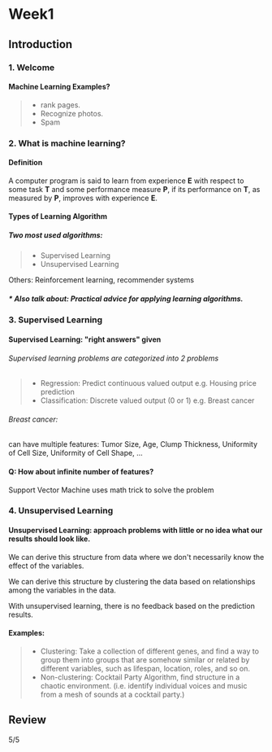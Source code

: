 # Week1

## Introduction

### 1. Welcome

#### Machine Learning Examples?

> - rank pages.
> - Recognize photos.
> - Spam



### 2. What is machine learning?

#### Definition

A computer program is said to learn from experience **E** with respect to some task **T** and some performance measure **P**, if its performance on **T**, as measured by **P**, improves with experience **E**.



#### Types of Learning Algorithm

##### Two most used algorithms:

> - Supervised Learning
> - Unsupervised Learning

 Others: Reinforcement learning, recommender systems

##### * Also talk about: Practical advice for applying learning algorithms.



### 3. Supervised Learning

#### Supervised Learning: "right answers" given

###### Supervised learning problems are categorized into 2 problems

> - Regression: Predict continuous valued output e.g. Housing price prediction
> - Classification: Discrete valued output (0 or 1) e.g. Breast cancer

###### Breast cancer:

can have multiple features: Tumor Size, Age, Clump Thickness, Uniformity of Cell Size, Uniformity of Cell Shape, ...



#### Q: How about infinite number of features?

Support Vector Machine uses math trick to solve the problem



### 4. Unsupervised Learning

#### Unsupervised Learning: approach problems with little or no idea what our results should look like. 

We can derive this structure from data where we don't necessarily know the effect of the variables.

We can derive this structure by clustering the data based on relationships among the variables in the data.

With unsupervised learning, there is no feedback based on the prediction results.

#### Examples:

> - Clustering: Take a collection of different genes, and find a way to group them into groups that are somehow similar or related by different variables, such as lifespan, location, roles, and so on.
> - Non-clustering: Cocktail Party Algorithm, find structure in a chaotic environment. (i.e. identify individual voices and music from a mesh of sounds at a cocktail party.)



## Review

5/5

